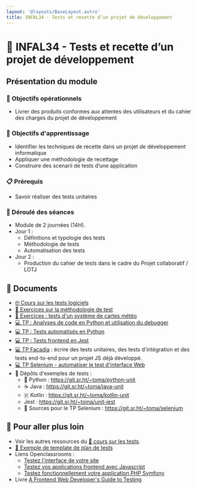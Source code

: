 ```yaml
---
layout: '@layouts/BaseLayout.astro'
title: INFAL34 - Tests et recette d’un projet de développement 
---
```


# 🧪 INFAL34 - Tests et recette d’un projet de développement 

## Présentation du module

### 🎯 Objectifs opérationnels

- Livrer des produits conformes aux attentes des utilisateurs et du cahier des charges du projet de développement 

### 🎯 Objectifs d'apprentissage

- Identifier les techniques de recette dans un projet de développement informatique  
- Appliquer une méthodologie de recettage 
- Construire des scenarii de tests d’une application 

### 📋 Prérequis

- Savoir réaliser des tests unitaires 

### 📅 Déroulé des séances

- Module de 2 journées (14H).
- Jour 1 :  
  - Définitions et typologie des tests 
  - Méthodologie de tests 
  - Automatisation des tests 
- Jour 2 :  
  - Production du cahier de tests dans le cadre du Projet collaboratif / LOTJ

## 📑 Documents

- [🤓 Cours sur les tests logiciels](/cesi/b3/tests/cours)
- [📝 Exercices sur la méthodologie de test](/cours/tests/methodo/exercices_methodo_tests)
- [📝 Exercices : tests d'un système de cartes météo](/cours/tests/methodo/td-tests-cartes-meteo)
- [💻 TP : Analyses de code en Python et utilisation du debugger](/cours/tests/unit/python/tp-python-lint-debug)
- [💻 TP : Tests automatisés en Python](/cours/tests/unit/python/tp-python-tests)
- [💻 TP : Tests frontend en Jest](/cours/tests/unit/jest/tp-jest)
- [💻 TP Facadia](/cours/tests/projet_facadia) : écrire des tests unitaires, des tests d'intégration et des tests end-to-end pour un projet JS déjà développé.
- [💻 TP Selenium - automatiser le test d'interface Web](/cours/tests/selenium-tp)
-  Dépôts d'exemples de tests :
  - 󰌠 Python : <https://git.sr.ht/~toma/python-unit>
  - ☕ Java : <https://git.sr.ht/~toma/java-unit>
  - 🇰 Kotlin : <https://git.sr.ht/~toma/kotlin-unit>
  - Jest : <https://git.sr.ht/~toma/unit-jest>
  -   Sources pour le TP Selenium : <https://git.sr.ht/~toma/selenium>

## 🚀 Pour aller plus loin

- Voir les autres ressources du [🧪 cours sur les tests](/cours/tests).
- [📖 Exemple de template de plan de tests](/cours/tests/methodo/exemple-template-plan-tests)
- Liens Openclassrooms : 
  - [Testez l'interface de votre site](https://openclassrooms.com/fr/courses/3504461-testez-linterface-de-votre-site)
  - [Testez vos applications frontend avec Javascript](https://openclassrooms.com/fr/courses/7159306-testez-vos-applications-front-end-avec-javascript)
  - [Testez fonctionnellement votre application PHP Symfony](https://openclassrooms.com/fr/courses/4087076-testez-fonctionnellement-votre-application-php-symfony)
- Livre [A Frontend Web Developer's Guide to Testing](https://univ.scholarvox.com/catalog/book/docid/88929017)

